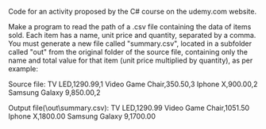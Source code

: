 Code for an activity proposed by the C# course on the udemy.com website.

Make a program to read the path of a .csv file containing the data of items sold. Each item has a name, unit price and quantity, separated by a comma. You must generate a new file called "summary.csv", located in a subfolder called "out" from the original folder of the source file, containing only the name and total value for that item (unit price multiplied by quantity), as per example:

Source file:
TV LED,1290.99,1
Video Game Chair,350.50,3
Iphone X,900.00,2
Samsung Galaxy 9,850.00,2

Output file(\out\summary.csv):
TV LED,1290.99
Video Game Chair,1051.50
Iphone X,1800.00
Samsung Galaxy 9,1700.00